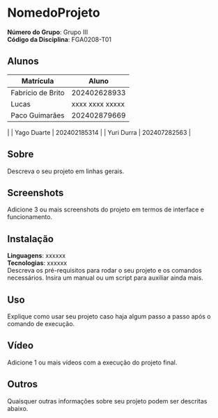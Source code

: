 # NomedoProjeto

**Número do Grupo**: Grupo III<br>
**Código da Disciplina**: FGA0208-T01<br>

## Alunos
|Matrícula | Aluno |
| -- | -- |
| Fabrício de Brito  |  202402628933 |
| Lucas  |  xxxx xxxx xxxxx |
| Paco Guimarães  |  202402879669
 |
| Yago Duarte  |  202402185314 |
| Yuri Durra  |  202407282563 |

## Sobre 
Descreva o seu projeto em linhas gerais. 

## Screenshots
Adicione 3 ou mais screenshots do projeto em termos de interface e funcionamento.

## Instalação 
**Linguagens**: xxxxxx<br>
**Tecnologias**: xxxxxx<br>
Descreva os pré-requisitos para rodar o seu projeto e os comandos necessários.
Insira um manual ou um script para auxiliar ainda mais.

## Uso 
Explique como usar seu projeto caso haja algum passo a passo após o comando de execução.

## Vídeo
Adicione 1 ou mais vídeos com a execução do projeto final.

## Outros 
Quaisquer outras informações sobre seu projeto podem ser descritas abaixo.
